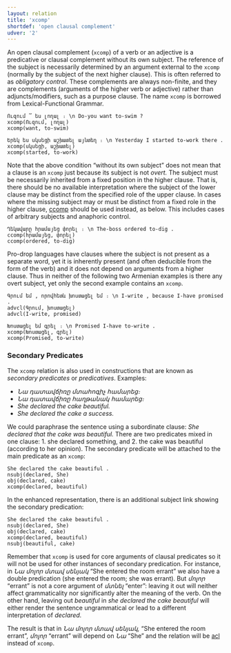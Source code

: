 ```yaml
---
layout: relation
title: 'xcomp'
shortdef: 'open clausal complement'
udver: '2'
---
```


An open clausal complement (`xcomp`) of a verb or an adjective is a
predicative or clausal complement without its own subject. The
reference of the subject is necessarily determined by an argument
external to the `xcomp` (normally by the subject of the next higher
clause). This is often referred to as *obligatory control*. 
These complements are always non-finite, and they are
complements (arguments of the higher verb or adjective) rather than
adjuncts/modifiers, such as a purpose clause. The name `xcomp` is
borrowed from Lexical-Functional Grammar.

~~~ sdparse
Ուզում ՞ ես լողալ ։ \n Do-you want to-swim ?
xcomp(Ուզում, լողալ)
xcomp(want, to-swim)
~~~

~~~ sdparse
Երեկ ես սկսեցի աշխատել այնտեղ ։ \n Yesterday I started to-work there .
xcomp(սկսեցի, աշխատել)
xcomp(started, to-work)
~~~

Note that the above condition “without its own subject” does not mean that a 
clause is an `xcomp` just because its subject is not _overt._
The subject must be necessarily inherited from a fixed position in the higher clause.
That is, there should be no available interpretation where the subject of the lower clause may be distinct
from the specified role of the upper clause.
In cases where the missing subject may or must be distinct from a fixed role in the higher clause,
[ccomp]() should be used instead, as below. This includes cases of arbitrary subjects and anaphoric control.

~~~ sdparse
Ղեկավարը հրամայեց փորել ։ \n The-boss ordered to-dig .
ccomp(հրամայեց, փորել)
ccomp(ordered, to-dig)
~~~

Pro-drop languages have clauses where the subject is not present as a separate word,
yet it is inherently present (and often deducible from the form of the verb)
and it does not depend on arguments from a higher clause.
Thus in neither of the following two Armenian examples is there any overt subject,
yet only the second example contains an `xcomp`.

~~~ sdparse
Գրում եմ , որովհետև խոստացել եմ ։ \n I-write , because I-have promised .
advcl(Գրում, խոստացել)
advcl(I-write, promised)
~~~

~~~ sdparse
Խոստացել եմ գրել ։ \n Promised I-have to-write .
xcomp(Խոստացել, գրել)
xcomp(Promised, to-write)
~~~

### Secondary Predicates

The `xcomp` relation is also used in constructions that are known as _secondary predicates_ or _predicatives_.
Examples:

* _Նա դատավճիռը մտահոգիչ համարեց։_
* _Նա դատավճիռը հաղթանակ համարեց։_
* _She declared the cake beautiful._
* _She declared the cake a success._

We could paraphrase the sentence using a subordinate clause: _She declared that the cake was beautiful._
There are two predicates mixed in one clause: 1. she declared something, and 2. the cake was beautiful (according to her opinion).
The secondary predicate will be attached to the main predicate as an `xcomp`:

~~~ sdparse
She declared the cake beautiful .
nsubj(declared, She)
obj(declared, cake)
xcomp(declared, beautiful)
~~~

In the enhanced representation, there is an additional subject link showing the secondary predication:

~~~ sdparse
She declared the cake beautiful .
nsubj(declared, She)
obj(declared, cake)
xcomp(declared, beautiful)
nsubj(beautiful, cake)
~~~

Remember that `xcomp` is used for core arguments of clausal predicates
so it will not be used for other instances of secondary predication.
For instance, in _Նա մոլոր մտավ սենյակ_ “She entered the room errant” we also have a double predication
(she entered the room; she was errant).
But _մոլոր_ “errant” is not a core argument of _մտնել_ “enter”: leaving it out will neither affect grammaticality
nor significantly alter the meaning of the verb.
On the other hand, leaving out _beautiful_ in _she declared the cake beautiful_
will either render the sentence ungrammatical or lead to a different interpretation of _declared._

The result is that in _Նա մոլոր մտավ սենյակ,_ “She entered the room errant”, _մոլոր_ “errant” will depend on _Նա_ “She” and the relation will be [acl]() instead of `xcomp`.

